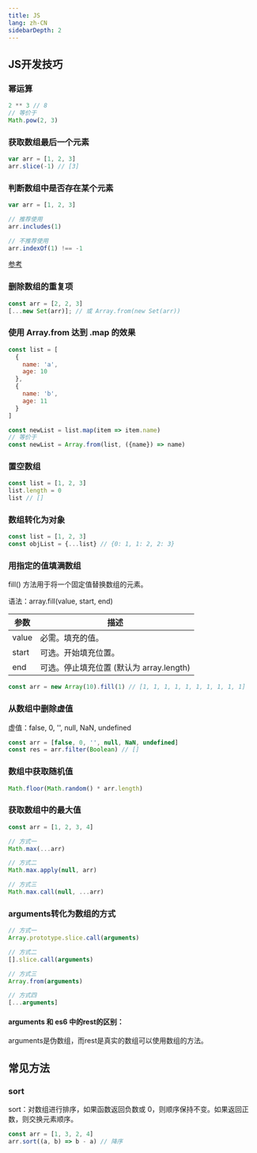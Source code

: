 ```yaml
---
title: JS
lang: zh-CN
sidebarDepth: 2
---
```

## JS开发技巧

### 幂运算

```js
2 ** 3 // 8
// 等价于
Math.pow(2, 3)
```

### 获取数组最后一个元素

```js
var arr = [1, 2, 3]
arr.slice(-1) // [3]
```
### 判断数组中是否存在某个元素

```js
var arr = [1, 2, 3]

// 推荐使用
arr.includes(1)

// 不推荐使用
arr.indexOf(1) !== -1
```

[参考](https://segmentfault.com/a/1190000020783448)

### 删除数组的重复项

```js
const arr = [2, 2, 3]
[...new Set(arr)]; // 或 Array.from(new Set(arr))
```

### 使用 Array.from 达到 .map 的效果

```js
const list = [
  {
    name: 'a',
    age: 10
  },
  {
    name: 'b',
    age: 11
  }
]

const newList = list.map(item => item.name)
// 等价于
const newList = Array.from(list, ({name}) => name)
```

### 置空数组

```js
const list = [1, 2, 3]
list.length = 0 
list // []
```

### 数组转化为对象

```js
const list = [1, 2, 3]
const objList = {...list} // {0: 1, 1: 2, 2: 3}
```

### 用指定的值填满数组

fill() 方法用于将一个固定值替换数组的元素。

语法：array.fill(value, start, end)

|参数|描述|
|---|---|
value	|必需。填充的值。
start	|可选。开始填充位置。
end	|可选。停止填充位置 (默认为 array.length)

```js
const arr = new Array(10).fill(1) // [1, 1, 1, 1, 1, 1, 1, 1, 1, 1]
```

### 从数组中删除虚值

虚值：false, 0, '', null, NaN, undefined

```js
const arr = [false, 0, '', null, NaN, undefined]
const res = arr.filter(Boolean) // []
```

### 数组中获取随机值

```js
Math.floor(Math.random() * arr.length)
```

### 获取数组中的最大值

```js
const arr = [1, 2, 3, 4]

// 方式一
Math.max(...arr)

// 方式二
Math.max.apply(null, arr)

// 方式三
Math.max.call(null, ...arr)
```

### arguments转化为数组的方式

```js
// 方式一
Array.prototype.slice.call(arguments)

// 方式二
[].slice.call(arguments)

// 方式三
Array.from(arguments)

// 方式四
[...arguments]
```
#### arguments 和 es6 中的rest的区别：

arguments是伪数组，而rest是真实的数组可以使用数组的方法。

## 常见方法

### sort

sort：对数组进行排序，如果函数返回负数或 0，则顺序保持不变。如果返回正数，则交换元素顺序。

```js
const arr = [1, 3, 2, 4]
arr.sort((a, b) => b - a) // 降序
```